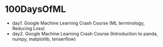 # 100DaysOfML

* day1. Google Machine Learning Crash Course (ML terminology, Reducing Loss)
* day2. Google Machine Learning Crash Course (Introduction to panda, numpy, matplotlib, tenserflow)